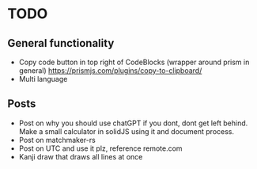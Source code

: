 # TODO

## General functionality

* Copy code button in top right of CodeBlocks (wrapper around prism in general) <https://prismjs.com/plugins/copy-to-clipboard/>
* Multi language

## Posts

* Post on why you should use chatGPT if you dont, dont get left behind.  Make a small calculator in solidJS using it and document process.
* Post on matchmaker-rs
* Post on UTC and use it plz, reference remote.com
* Kanji draw that draws all lines at once
